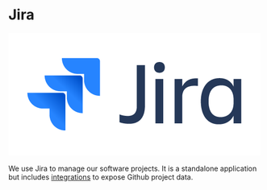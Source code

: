 # Jira

[![Image of Jira logo][jira-logo]][jira]

We use Jira to manage our software projects. It is a standalone application but
includes [integrations][jira-github] to expose Github project data.

[jira-logo]: ./jira-logo.png
[jira]: https://www.atlassian.com/software/jira
[jira-github]: https://confluence.atlassian.com/adminjiracloud/connect-jira-cloud-to-github-814188429.html
